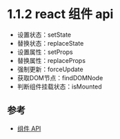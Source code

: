 # 1.1.2 react 组件 api 

- 设置状态：setState
- 替换状态：replaceState
- 设置属性：setProps
- 替换属性：replaceProps
- 强制更新：forceUpdate
- 获取DOM节点：findDOMNode
- 判断组件挂载状态：isMounted


## 参考
- [组件 API](https://react-cn.github.io/react/docs/component-api.html)

